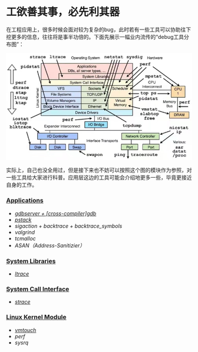 # 工欲善其事，必先利其器

在工程应用上，很多时候会面对较为复杂的bug，此时若有一些工具可以协助往下挖更多的信息，往往将是事半功倍的。下面先展示一幅业内流传的“debug工具分布图”：

![Image text](../img-storage/debugtools.jpg)

实际上，自己也没全用过，但是接下来也不妨可以按照这个图的模块作为参照，对一些工具给大家进行科普。应用层这边的工具可能会介绍地更多一些，毕竟更接近自身的工作。

### [Applications](./Applications)

- [*gdbserver + [cross-compiler]gdb*](./Applications/gdb+gdbserver/Readme.md)
- [*pstack*](./Applications/pstack)
- *sigaction + backtrace + backtrace_symbols*
- *valgrind*
- *tcmalloc*
- *ASAN（Address-Sanitizier）*

### [System Libraries](./System%20Libraries)

- [*ltrace*](./System%20Libraries/ltrace)

### [System Call Interface](./System%20Call%20Interface)

- [*strace*](./System%20Call%20Interface/strace)

### [Linux Kernel Module](./Linux%20Kernel%20Module)

- [*vmtouch*](./Linux%20Kernel%20Module/vmtouch/Readme.md)
- *perf*
- *sysrq*






